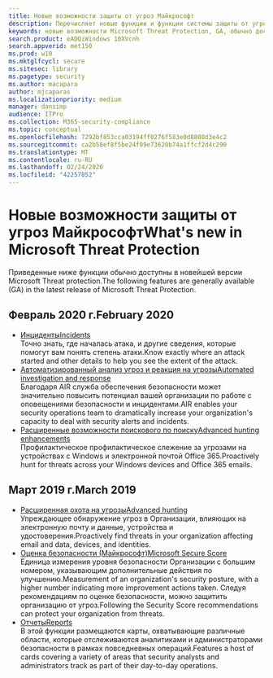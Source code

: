 ```yaml
---
title: Новые возможности защиты от угроз Майкрософт
description: Перечисляет новые функции и функции системы защиты от угроз Майкрософт
keywords: новые возможности Microsoft Threat Protection, GA, обычно доступные, возможности, доступные, новые
search.product: eADQiWindows 10XVcnh
search.appverid: met150
ms.prod: w10
ms.mktglfcycl: secure
ms.sitesec: library
ms.pagetype: security
ms.author: macapara
author: mjcaparas
ms.localizationpriority: medium
manager: dansimp
audience: ITPro
ms.collection: M365-security-compliance
ms.topic: conceptual
ms.openlocfilehash: 7292bf853cca03194ff0276f583e0d8808d3e4c2
ms.sourcegitcommit: ca2b58ef8f5be24f09e73620b74a1ffcf2d4c290
ms.translationtype: MT
ms.contentlocale: ru-RU
ms.lasthandoff: 02/24/2020
ms.locfileid: "42257852"
---
```

# <a name="whats-new-in-microsoft-threat-protection"></a><span data-ttu-id="439fa-104">Новые возможности защиты от угроз Майкрософт</span><span class="sxs-lookup"><span data-stu-id="439fa-104">What's new in Microsoft Threat Protection</span></span>

<span data-ttu-id="439fa-105">Приведенные ниже функции обычно доступны в новейшей версии Microsoft Threat protection.</span><span class="sxs-lookup"><span data-stu-id="439fa-105">The following features are generally available (GA) in the latest release of Microsoft Threat Protection.</span></span>

## <a name="february-2020"></a><span data-ttu-id="439fa-106">Февраль 2020 г.</span><span class="sxs-lookup"><span data-stu-id="439fa-106">February 2020</span></span>
- [<span data-ttu-id="439fa-107">Инциденты</span><span class="sxs-lookup"><span data-stu-id="439fa-107">Incidents</span></span>](incidents-overview.md) <br> <span data-ttu-id="439fa-108">Точно знать, где началась атака, и другие сведения, которые помогут вам понять степень атаки.</span><span class="sxs-lookup"><span data-stu-id="439fa-108">Know exactly where an attack started and other details to help you see the extent of the attack.</span></span>
- [<span data-ttu-id="439fa-109">Автоматизированный анализ угроз и реакция на угрозы</span><span class="sxs-lookup"><span data-stu-id="439fa-109">Automated investigation and response</span></span>](mtp-autoir.md) <br> <span data-ttu-id="439fa-110">Благодаря AIR служба обеспечения безопасности может значительно повысить потенциал вашей организации по работе с оповещениями безопасности и инцидентами.</span><span class="sxs-lookup"><span data-stu-id="439fa-110">AIR enables your security operations team to dramatically increase your organization's capacity to deal with security alerts and incidents.</span></span>
- [<span data-ttu-id="439fa-111">Расширенные возможности поискового по поиску</span><span class="sxs-lookup"><span data-stu-id="439fa-111">Advanced hunting enhancements</span></span>](advanced-hunting-query-emails-devices.md) <br> <span data-ttu-id="439fa-112">Профилактическое профилактическое слежение за угрозами на устройствах с Windows и электронной почтой Office 365.</span><span class="sxs-lookup"><span data-stu-id="439fa-112">Proactively hunt for threats across your Windows devices and Office 365 emails.</span></span> 

## <a name="march-2019"></a><span data-ttu-id="439fa-113">Март 2019 г.</span><span class="sxs-lookup"><span data-stu-id="439fa-113">March 2019</span></span>

- [<span data-ttu-id="439fa-114">Расширенная охота на угрозы</span><span class="sxs-lookup"><span data-stu-id="439fa-114">Advanced hunting</span></span>](hunting.md) <br> <span data-ttu-id="439fa-115">Упреждающее обнаружение угроз в Организации, влияющих на электронную почту и данные, устройства и удостоверения.</span><span class="sxs-lookup"><span data-stu-id="439fa-115">Proactively find threats in your organization affecting email and data, devices, and identities.</span></span>
- [<span data-ttu-id="439fa-116">Оценка безопасности (Майкрософт)</span><span class="sxs-lookup"><span data-stu-id="439fa-116">Microsoft Secure Score</span></span>](microsoft-secure-score.md) <br> <span data-ttu-id="439fa-117">Единица измерения уровня безопасности Организации с большим номером, указывающим дополнительные действия по улучшению.</span><span class="sxs-lookup"><span data-stu-id="439fa-117">Measurement of an organization's security posture, with a higher number indicating more improvement actions taken.</span></span> <span data-ttu-id="439fa-118">Следуя рекомендациям по оценке безопасности, можно защитить организацию от угроз.</span><span class="sxs-lookup"><span data-stu-id="439fa-118">Following the Security Score recommendations can protect your organization from threats.</span></span> 
- [<span data-ttu-id="439fa-119">Отчеты</span><span class="sxs-lookup"><span data-stu-id="439fa-119">Reports</span></span>](monitoring-and-reporting.md) <br>  <span data-ttu-id="439fa-120">В этой функции размещаются карты, охватывающие различные области, которые отслеживаются аналитиками и администраторами безопасности в рамках повседневных операций.</span><span class="sxs-lookup"><span data-stu-id="439fa-120">Features a host of cards covering a variety of areas that security analysts and administrators track as part of their day-to-day operations.</span></span>
